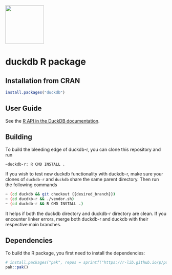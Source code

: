 <img src="https://duckdb.org/images/logo-dl/DuckDB_Logo.png" height="120">

# duckdb R package

## Installation from CRAN

```r
install.packages("duckdb")
```

## User Guide

See the [R API in the DuckDB documentation](https://duckdb.org/docs/api/r).

## Building

To build the bleeding edge of duckdb-r, you can clone this repository and run 

```sh
~duckdb-r: R CMD INSTALL .
```

If you wish to test new duckdb functionality with duckdb-r, make sure your clones of `duckdb-r` and `duckdb` share the same parent directory. Then run the following commands
```sh
~ (cd duckdb && git checkout {{desired_branch}})
~ (cd ducdkb-r && ./vendor.sh)
~ (cd duckdb-r && R CMD INSTALL .)
```

It helps if both the duckdb directory and duckdb-r directory are clean. If you encounter linker errors, merge both duckdb-r and duckdb with their respective main branches. 


## Dependencies

To build the R package, you first need to install the dependencies:

```r
# install.packages("pak", repos = sprintf("https://r-lib.github.io/p/pak/stable/%s/%s/%s", .Platform$pkgType, R.Version()$os, R.Version()$arch))
pak::pak()
```
